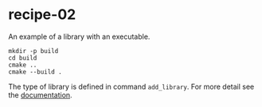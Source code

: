 # recipe-02

An example of a library with an executable.

```
mkdir -p build
cd build
cmake ..
cmake --build .
```

The type of library is defined in command `add_library`. For more detail see the [documentation](https://cmake.org/cmake/help/latest/command/add_library.html).
